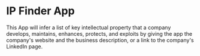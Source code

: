 # IP Finder App
This App will infer a list of key intellectual property that a company develops, maintains, enhances, protects, and exploits by giving the app the company's website and the business description, or a link to the company's LinkedIn page.
